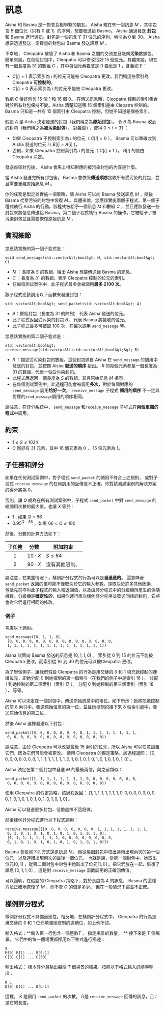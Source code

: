 # 訊息

Aisha 和  Basma 是一對會互相聯繫的朋友。 Aisha 現在有一個訊息 $M$ ，其中包含 $B$ 個位元（只有 0 或 1）的序列，想要發送給 Basme。 Aisha 通過發送 **封包** 和 Basma 進行通訊。封包是一個包含了 $31$ 位元的序列，索引為 $0$ 到 $30$。 Aisha 想要透過發送一定數量的封包向 Basma 發送訊息 $M$ 。

不幸地， Cleopatra 破壞了 Aisha 和 Basma  之間的交流並且能夠**污染**數據包。簡單來說，在每個封包中，Cleopatra 可以修改恰好 $15$ 個位元。具體來說，現在有一個長度為 $31$ 的數組 $C$  ，其中每個元素要麼是 $0$ 要麽是 $1$ ，含義如下：

* $C[i] = 1$ 表示索引為 $i$ 的位元可能被 Cleopatra 更改。我們稱這些索引為 Cleopatra **可控制的**。
* $C[i] = 0$
   表示索引為 $i$ 的位元不能被 Cleopatra 更改。

數組 $C$ 恰好包含 $15$ 個 $1$ 和 $16$ 個 $0$。
在傳送訊息時，Cleopatra 控制的索引集合對於所有封包保持不變。Aisha 清楚知道哪 $15$ 個索引是由 Clepatra 控制的。 Basma 只知道一共有 $15$ 個索引由 Cleopatra 控制，但她不知道是哪些索引。

假設 $A$ 是 Aisha 決定發送的封包（我們稱之為**原始封包**）。
令 $B$ 為 Basma 收到的封包（我們稱之為**被污染封包**）。
對每個 $i$ ，使得 $0 \leq i < 31$ ：
* 如果 Cleopatra 不控制索引為 $i$ 的位元（ $C[i]=0$ ），
   Basma 可以準確收到 Aisha 發送的位元 $i$ ( $B[i]=A[i]$ )，
* 否則，如果 Cleopatra 控制索引為 $i$ 的位元（ $C[i]=1$ ）， $B[i]$ 的值由 Cleopatra 決定。

發送每個封包後， Aisha 會馬上得知對應的被污染封包的內容是什麼。

當 Aisha 發送完所有封包後，
 Basma 會依照**傳送順序**接收所有受污染的封包，並且需要重建原始訊息 $M$ 。

你的任務是製定並實施一項策略，讓 Aisha 可以向 Basma 發送訊息 $M$ ，隨後 Basma 從受污染的封包中恢復 $M$ 。具體來說，您應該實施兩個子程式。第一個子程式執行 Aisha 的行動。該程式被給予一個訊息 $M$ 和數組 $C$ ，並且應該發送一些封包來將信息傳送給 Basma。第二個子程式執行 Basma 的操作。它被給予了被污染封包並且需要恢復原始訊息 $M$ 。

## 實現細節

您應該實施的第一個子程式是：

```
void send_message(std::vector&lt;bool&gt; M, std::vector&lt;bool&gt; C)
```

* $M$ ：長度為 $S$ 的數組，給出 Aisha 想要傳送給 Basma 的訊息。
* $C$ ：長度為 $31$ 的數組，表示 Cleopatra 控制的位元的索引。
* 在每個測試案例中，此子程式最多會被調用**最多 2100 次**。

該子程式應該調用以下函數來發送封包：

```
std::vector&lt;bool&gt; send_packet(std::vector&lt;bool&gt; A)
```

* $A$：原始封包（長度為 $31$ 的陣列）
   代表 Aisha 發送的位元。
* 此子程式返回受污染的封包 $B$，
   代表 Basma 將接收的位元。
* 此子程式最多可被調 $100$ 次，在每次調用 `send_message` 時。

您應該實施的第二個子程式是：

```
std::vector&lt;bool&gt; receive_message(std::vector&lt;std::vector&lt;bool&gt;&gt; R)
```

* $R$ ：描述受污染封包的數組。這些封包源自 Aisha 在 `send_message` 的調用中發送的封包，並按照 Aisha **發送的順序** 給出。
 $R$ 的每個元素都是一個長度為 $31$ 的數組，代表一個受污染封包。
* 此程式應返回一個長度為 $S$ 的數組。其與原始訊息 $M$ 相同。
* 在每個測試案例中，此過程可能會被調用**多次**，對於每個對應的 `send_message` 調用**恰好一次**。 `receive_message` 子程式 **調用的順序** 不一定與對應的`send_message`調用的順序相同。

請注意，在評分系統中， `send_message` 和`receive_message` 子程式在**兩個單獨的程式**中調用。

## 約束
* $1 \leq S \leq 1024$
* $C$ 剛好有 $31$ 元素，其中 $16$ 個元素為 $0$ ， $15$ 個元素為 $1$。

## 子任務和評分
如果在任何測試案例中，對子程式 ``send_packet`` 的調用不符合上述規則， 或對子程式 `receive_message` 的任何調用的返傳值不正確，你對該測試案例的解決方案的得分將為 $0$。

否則，讓 $Q$ 成為在所有測試案例中，子程式 `send_packet` 中對 `send_message` 的總調用次數的最大值。也讓 $X$ 等於：
- $1$ , 如果 $Q \leq 66$
- $0.95 ^ {Q - 66}$ ，如果 $66 < Q \leq 100$

然後，分數的計算方法如下：


| 子任務| 分數| 附加約束|
| :-----: | :----: | ---------------------- |
| 1 | $10 \cdot X$ | $S \leq 64$
| 2 | $90 \cdot X$ | 沒有其他限制。

請注意，在某些情況下，樣例評分程式的行為可以是**自適應的**。 這意味著 `send_packet` 返回的值可能不僅取決於它的輸入參數，還取決於許多其他因素， 包括先前呼叫此子程式的輸入和返回值，以及由評分程式中的分級機所產生的偽隨機數。分級機是**確定性的**，如果你運行兩次樣例評分程序並發送同樣的封包，它將會對它們進行相同的修改。

### 例子

考慮以下調用。

```
send_message([0, 1, 1, 0],
 [0, 0, 0, 0, 0, 0, 0, 0, 0, 0, 0, 0, 0, 0, 0, 0,
 1, 1, 1, 1, 1, 1, 1, 1, 1, 1, 1, 1, 1, 1, 1])
```

Aisha 試圖向 Basma 發送的訊息是 $[0, 1, 1, 0]$ 。
索引從 0 到 15 的位元不能被 Cleopatra 更改，而索引從 16 到 30 的位元可以被Cleopatra 更改。

為了舉個例子，讓我們假設 Cleopatra 的行為是用交替的 $0$ 和 $1$ 填充她控制的連續位元，即她分配 $0$ 到她控制的第一個索引（在我們的例子中是索引 $16$ ），
分配 $1$ 到她控制的第二個索引（索引 $17$ ），
 分配 $0$ 到她控制的第三個索引（索引 $18$ ），
 等等。

Aisha 可以決定在一個封包中，傳送原始訊息中的兩位。如下所示：她將在她控制的前 $8$ 索引中，發送原始信息的第一位，並且她控制的接下來 $8$ 個索引處中，發送原始信息的第二位。

然後 Aisha 選擇發送以下封包：

```
send_packet([0, 0, 0, 0, 0, 0, 0, 0, 1, 1, 1, 1, 1, 1, 1, 1,
 0, 0, 0, 0, 0, 0, 0, 0, 0, 0, 0, 0, 0, 0, 0])
```

請注意，由於 Cleopatra 可以改變最後 $15$ 索引的位元，所以 Aisha 可以任意設置它們，因為它們可能會被更改。
使用 Cleopatra 的假定策略，該過程返回：
 $[0, 0, 0, 0, 0, 0, 0, 0, 1, 1, 1, 1, 1, 1, 1, 1, 0, 1, 0, 1, 0, 1, 0, 1, 0, 1, 0, 1, 0, 1, 0]$ 。

Aisha 決定在第二個封包中發送 $M$ 的最後兩位，與之前類似：

```
send_packet([1, 1, 1, 1, 1, 1, 1, 1, 0, 0, 0, 0, 0, 0, 0, 0,
 0, 0, 0, 0, 0, 0, 0, 0, 0, 0, 0, 0, 0, 0, 0])
```

使用 Cleopatra 的假定策略，該過程返回：
 $[1, 1, 1, 1, 1, 1, 1, 1, 0, 0, 0, 0, 0, 0, 0, 0, 0, 1, 0, 1, 0, 1, 0, 1, 0, 1, 0, 1, 0, 1, 0]$ 。

Aisha 可以發送更多封包，但她選擇不這麼做。

然後樣例評分程式進行以下程式調用：

```
receive_message([[0, 0, 0, 0, 0, 0, 0, 0, 1, 1, 1, 1, 1, 1, 1, 1,
 0, 1, 0, 1, 0, 1, 0, 1, 0, 1, 0, 1, 0, 1, 0],
 [1, 1, 1, 1, 1, 1, 1, 1, 0, 0, 0, 0, 0, 0, 0, 0,
 0, 1, 0, 1, 0, 1, 0, 1, 0, 1, 0, 1, 0, 1, 0]])
```

Basma 會依照下列方式還原訊息 $M$。
她從每個封包中取出連續出現兩次的第一個位元，以及連續出現兩次的最後一個位元。
也就是說，從第一個封包中，她取出位元$[0, 1]$ ，從第二個封包中封包中她取出了位元$[1, 0]$ 。把它們放在一起，恢復了訊息 $[0, 1, 1, 0]$ ，這是對 `receive_message` 函數調用的正確回傳值。

可以證明，在假設的 Cleopatra 策略下，對於長度為 $4$ 的訊息， Basma 的這種方法正確地恢復了 $M$ ，而不管 $C$ 的值是多少。
但在一般情況下這並不正確。

## 樣例評分程式

樣例評分程式不具備適應性。相反地，在樣例評分程式中， Cleopatra 的行為是用交替的 $0$ 和 $1$ 位元填滿她控制的連續位，如上例所述。

輸入格式：**輸入第一行包含一個整數$T$ ，
 指定場景的數量。 **
接下來是 $T$ 個場景。
它們中的每一個場境都採用以下格式進行描述：

```
S
M[0] M[1] ... M[S-1]
C[0] C[1] ... C[30]
```

輸出格式：
樣本評分員輸出每個 $T$ 個場景的結果。按照以下格式輸入的順序輸出：

```
K L
D[0] D[1] ... D[L-1]
```

這裡， $K$ 是調用 `send_packet` 的次數，
 $D$是 `receive_message` 回傳的訊息，且 $L$ 是它的長度。